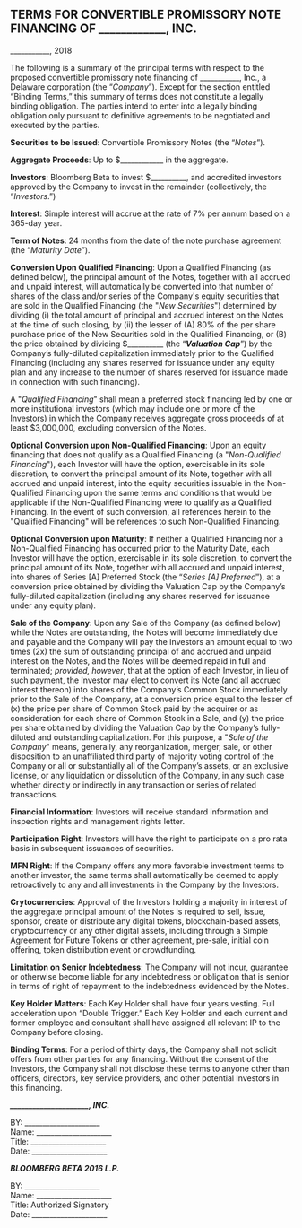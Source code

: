## TERMS FOR CONVERTIBLE PROMISSORY NOTE FINANCING OF ____________, INC.

___________, 2018

The following is a summary of the principal terms with respect to the proposed convertible promissory note financing of ___________, Inc., a Delaware corporation (the “*Company*”). Except for the section entitled “Binding Terms,” this summary of terms does not constitute a legally binding obligation. The parties intend to enter into a legally binding obligation only pursuant to definitive agreements to be negotiated and executed by the parties.

**Securities to be Issued**: Convertible Promissory Notes (the “*Notes*”).

**Aggregate Proceeds**:	Up to $____________ in the aggregate.

**Investors**: Bloomberg Beta to invest $__________, and accredited investors approved by the Company to invest in the remainder (collectively, the “*Investors*.”)

**Interest**: Simple interest will accrue at the rate of 7% per annum based on a 365-day year.

**Term of Notes**: 24 months from the date of the note purchase agreement (the “*Maturity Date*”).

**Conversion Upon Qualified Financing**: Upon a Qualified Financing (as defined below), the principal amount of the Notes, together with all accrued and unpaid interest, will automatically be converted into that number of shares of the class and/or series of the Company's equity securities that are sold in the Qualified Financing (the "*New Securities*") determined by dividing (i) the total amount of principal and accrued interest on the Notes at the time of such closing, by (ii) the lesser of (A) 80% of the per share purchase price of the New Securities sold in the Qualified Financing, or (B) the price obtained by dividing $__________ (the “***Valuation Cap***”) by the Company’s fully-diluted capitalization immediately prior to the Qualified Financing (including any shares reserved for issuance under any equity plan and any increase to the number of shares reserved for issuance made in connection with such financing).

A "*Qualified Financing*" shall mean a preferred stock financing led by one or more institutional investors (which may include one or more of the Investors) in which the Company receives aggregate gross proceeds of at least $3,000,000, excluding conversion of the Notes.

**Optional Conversion upon Non-Qualified Financing**: Upon an equity financing that does not qualify as a Qualified Financing (a "*Non-Qualified Financing*"), each Investor will have the option, exercisable in its sole discretion, to convert the principal amount of its Note, together with all accrued and unpaid interest, into the equity securities issuable in the Non-Qualified Financing upon the same terms and conditions that would be applicable if the Non-Qualified Financing were to qualify as a Qualified Financing.  In the event of such conversion, all references herein to the "Qualified Financing" will be references to such Non-Qualified Financing.

**Optional Conversion upon Maturity**: If neither a Qualified Financing nor a Non-Qualified Financing has occurred prior to the Maturity Date, each Investor will have the option, exercisable in its sole discretion, to convert the principal amount of its Note, together with all accrued and unpaid interest, into shares of Series [A] Preferred Stock (the “*Series [A] Preferred*”), at a conversion price obtained by dividing the Valuation Cap by the Company’s fully-diluted capitalization (including any shares reserved for issuance under any equity plan).

**Sale of the Company**: Upon any Sale of the Company (as defined below) while the Notes are outstanding, the Notes will become immediately due and payable and the Company will pay the Investors an amount equal to two times (2x) the sum of outstanding principal of and accrued and unpaid interest on the Notes, and the Notes will be deemed repaid in full and terminated; *provided, however*, that at the option of each Investor, in lieu of such payment, the Investor may elect to convert its Note (and all accrued interest thereon) into shares of the Company’s Common Stock immediately prior to the Sale of the Company, at a conversion price equal to the lesser of (x) the price per share of Common Stock paid by the acquirer or as consideration for each share of Common Stock in a Sale, and (y) the price per share obtained by dividing the Valuation Cap by the Company’s fully-diluted and outstanding capitalization. For this purpose, a "*Sale of the Company*" means, generally, any reorganization, merger, sale, or other disposition to an unaffiliated third party of majority voting control of the Company or all or substantially all of the Company’s assets, or an exclusive license, or any liquidation or dissolution of the Company, in any such case whether directly or indirectly in any transaction or series of related transactions.

**Financial Information**: Investors will receive standard information and inspection rights and management rights letter.

**Participation Right**: Investors will have the right to participate on a pro rata basis in subsequent issuances of securities.

**MFN Right**: If the Company offers any more favorable investment terms to another investor, the same terms shall automatically be deemed to apply retroactively to any and all investments in the Company by the Investors.

**Crytocurrencies**: Approval of the Investors holding a majority in interest of the aggregate principal amount of the Notes is required to sell, issue, sponsor, create or distribute any digital tokens, blockchain-based assets, cryptocurrency or any other digital assets, including through a Simple Agreement for Future Tokens or other agreement, pre-sale, initial coin offering, token distribution event or crowdfunding.

**Limitation on Senior Indebtedness**: The Company will not incur, guarantee or otherwise become liable for any indebtedness or obligation that is senior in terms of right of repayment to the indebtedness evidenced by the Notes.

**Key Holder Matters**: Each Key Holder shall have four years vesting.  Full acceleration upon “Double Trigger.” Each Key Holder and each current and former employee and consultant shall have assigned all relevant IP to the Company before closing. 

**Binding Terms**: For a period of thirty days, the Company shall not solicit offers from other parties for any financing.  Without the consent of the Investors, the Company shall not disclose these terms to anyone other than officers, directors, key service providers, and other potential Investors in this financing.


***_____________________, INC.***

BY: _____________________  
Name: _____________________  
Title: _____________________  
Date: _____________________

***BLOOMBERG BETA 2016 L.P.*** 

BY: _____________________  
Name: _____________________  
Title: Authorized Signatory  
Date: _____________________
